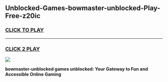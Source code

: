 
## Unblocked-Games-bowmaster-unblocked-Play-Free-z20ic
<h3>
<a href="https://premium76.site?title=bowmaster-unblocked&ref=19M">CLICK TO PLAY</a></h3>
<hr>

<h3>
<a href="https://premium76.site?title=bowmaster-unblocked&ref=19M">CLICK 2 PLAY</a>
  
</h3>

<a href="https://premium76.site?title=bowmaster-unblocked&ref=19M"><img src="https://clearcache.store/games.png"></a>


**bowmaster-unblocked games unblocked: Your Gateway to Fun and Accessible Online Gaming**
